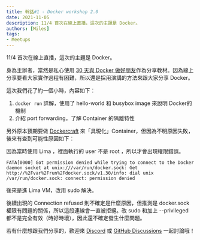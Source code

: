 ```yaml
---
title: 幹話#1 - Docker workshop 2.0
date: 2021-11-05
description: 11/4 首次在線上直播，這次的主題是 Docker。
authors: [Miles]
tags:
- Meetups
---
```


11/4 首次在線上直播，這次的主題是 Docker。

<!--truncate-->

身為主辦者，當然是私心使用 [30 天與 Docker 做好朋友](https://dockerbook.tw/)作為分享教材。因為線上分享要看大家實作過程有困難，所以還是採用演講的方法來跟大家分享 Docker。

這次我們花了約一個小時，內容如下：

1. `docker run` 詳解，使用了 hello-world 和 busybox image 來說明 Docker的機制
2. 介紹 port forwarding，了解 Container 的隔離特性

另外原本預期要做 [Dockercraft](https://github.com/docker/dockercraft) 來「具現化」Container，但因為不明原因失敗，後來有查到可能性原因如下：

因為當時使用 Lima ，裡面執行的 user 不是 root ，所以才會出現權限錯誤。

```
FATA[0000] Got permission denied while trying to connect to the Docker daemon socket at unix:///var/run/docker.sock: Get http://%2Fvar%2Frun%2Fdocker.sock/v1.30/info: dial unix /var/run/docker.sock: connect: permission denied
```

後來是進 Lima VM，改用 sudo 解決。

後續出現的 Connection refused 則不確定是什麼原因，但推測是 docker.sock 權限有問題的關係，所以這段連線會一直被拒絕。改 sudo 和加上 --privileged 都不是完全有效（時好時壞），因此還不確定發生什麼問題。

若有什麼想跟我們分享的，歡迎來 [Discord](https://discord.io/ganhuaking) 或 [GitHub Discussions](https://github.com/ganhuaking/ganhuaking.github.io/discussions) 一起討論哦！

